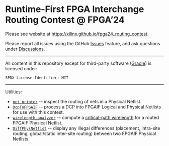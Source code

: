# Runtime-First FPGA Interchange Routing Contest @ FPGA’24

Please see website at https://xilinx.github.io/fpga24_routing_contest.

Please report all issues using the GitHub [Issues](https://github.com/Xilinx/fpga24_routing_contest/issues) feature, and ask questions under [Discussions](https://github.com/Xilinx/fpga24_routing_contest/discussions).

---
All content in this repository except for third-party software ([Gradle](https://gradle.org)) is licensed under:
```
SPDX-License-Identifier: MIT
```
---

Utilities:
* [`net_printer`](https://github.com/Xilinx/fpga24_routing_contest/tree/master/net_printer) -- inspect the routing of nets in a Physical Netlist.
* [`DcpToFPGAIF`](https://github.com/Xilinx/fpga24_routing_contest/pull/10) -- process a DCP into FPGAIF Logical and Physical Netlists for use with this contest.
* [`wirelength_analyzer`](https://github.com/Xilinx/fpga24_routing_contest/tree/master/wirelength_analyzer) -- compute a [critical-path wirelength](https://xilinx.github.io/fpga24_routing_contest/score.html#critical-path-wirelength) for a routed FPGAIF Physical Netlist.
* [`DiffPhysNetlist`](https://github.com/Xilinx/fpga24_routing_contest/pull/66) -- display any illegal differences (placement, intra-site routing, global/static inter-site routing) between two FPGAIF Physical Netlists.
